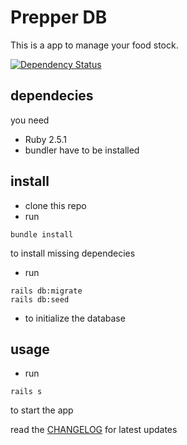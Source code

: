 # Prepper DB
This is a app to manage your food stock.

[![Dependency Status](https://beta.gemnasium.com/badges/github.com/better-live-movement/prepper-db.svg)](https://beta.gemnasium.com/projects/github.com/better-live-movement/prepper-db)

## dependecies
you need
- Ruby 2.5.1
- bundler have to be installed

## install
- clone this repo
- run
```
bundle install
```
to install missing dependecies

- run
```
rails db:migrate
rails db:seed
```
- to initialize the database

## usage
- run
```
rails s
```
to start the app

read the [CHANGELOG](https://github.com/better-live-movement/prepper-db/blob/master/CHANGELOG.md) for latest updates
